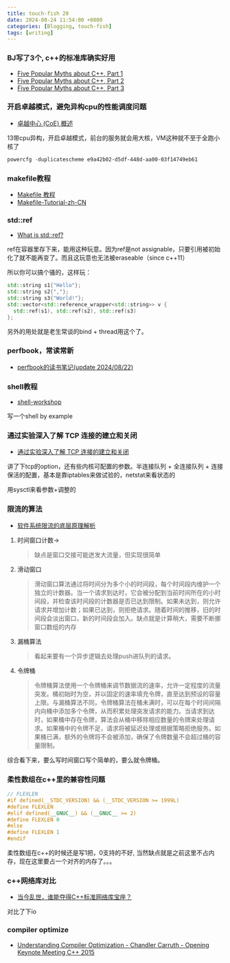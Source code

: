 ```yaml
---
title: touch-fish 20
date: 2024-08-24 11:54:00 +0800
categories: [Blogging, touch-fish]
tags: [writing]
---
```


### BJ写了3个, c++的标准库确实好用

+ [Five Popular Myths about C++, Part 1](https://isocpp.org/blog/2014/12/myths-1)
+ [Five Popular Myths about C++, Part 2](https://isocpp.org/blog/2014/12/myths-2)
+ [Five Popular Myths about C++, Part 3](https://isocpp.org/blog/2014/12/myths-3)

### 开启卓越模式，避免异构cpu的性能调度问题

+ [卓越中心 (CoE) 概述](https://learn.microsoft.com/zh-cn/power-platform/guidance/coe/overview)

13带cpu异构，开启卓越模式，前台的服务就会用大核，VM这种就不至于全跑小核了

```powershell
powercfg -duplicatescheme e9a42b02-d5df-448d-aa00-03f14749eb61
```

### makefile教程

+ [Makefile 教程](https://gavinliu6.github.io/Makefile-Tutorial-zh-CN/#/)
+ [Makefile-Tutorial-zh-CN](https://github.com/gavinliu6/Makefile-Tutorial-zh-CN)

### std::ref

+ [What is std::ref?](https://www.sandordargo.com/blog/2024/08/21/std-ref)

ref在容器里存下来，能用这种玩意。因为ref是not assignable，只要引用被初始化了就不能再变了。而且这玩意也无法被eraseable（since c++11）

所以你可以搞个骚的，这样玩：

```cpp
std::string s1{"Hello"};
std::string s2{","};
std::string s3{"World!"};
std::vector<std::reference_wrapper<std::string>> v {
  std::ref(s1), std::ref(s2), std::ref(s3)
}; 
```

另外的用处就是老生常谈的bind + thread用这个了。

### perfbook，常读常新

+ [perfbook的读书笔记(update 2024/08/22)](https://www.bluepuni.com/archives/notes-on-perfbook/)

### shell教程

+ [shell-workshop](https://github.com/kamalmarhubi/shell-workshop)

写一个shell by example

### 通过实验深入了解 TCP 连接的建立和关闭

+ [通过实验深入了解 TCP 连接的建立和关闭](https://mp.weixin.qq.com/s/OpOCIVxKF1xK-HI-E-8uRg)

讲了下tcp的option，还有些内核可配置的参数。半连接队列 + 全连接队列 + 连接保活的配置，基本是靠iptables来做试验的，netstat来看状态的

用sysctl来看参数+调整的

### 限流的算法

+ [软件系统限流的底层原理解析](https://mp.weixin.qq.com/s/EJ68f40ebapdqKTgGOG8tw)

1. 时间窗口计数->
   > 缺点是窗口交接可能迸发大流量，但实现很简单
2. 滑动窗口
   > 滑动窗口算法通过将时间分为多个小的时间段，每个时间段内维护一个独立的计数器。当一个请求到达时，它会被分配到当前时间所在的小时间段，并检查该时间段的计数器是否已达到限制。如果未达到，则允许请求并增加计数；如果已达到，则拒绝请求。随着时间的推移，旧的时间段会淡出窗口，新的时间段会加入。缺点就是计算稍大，需要不断挪窗口数组的内存
3. 漏桶算法
   > 看起来要有一个异步逻辑去处理push进队列的请求。
4. 令牌桶
   > 令牌桶算法使用一个令牌桶来调节数据流的速率，允许一定程度的流量突发。桶初始时为空，并以固定的速率填充令牌，直至达到预设的容量上限。与漏桶算法不同，令牌桶算法在桶未满时，可以在每个时间间隔内向桶中添加多个令牌，从而积累处理突发请求的能力。当请求到达时，如果桶中存在令牌，算法会从桶中移除相应数量的令牌来处理请求。如果桶中的令牌不足，请求将被延迟处理或根据策略拒绝服务。如果桶已满，额外的令牌将不会被添加，确保了令牌数量不会超过桶的容量限制。

综合看下来，要么写时间窗口写个简单的，要么就令牌桶。

### 柔性数组在c++里的兼容性问题

```cpp
// FLEXLEN
#if defined(__STDC_VERSION) && (__STDC_VERSION >= 1999L)
#define FLEXLEN
#elif defined(__GNUC__) && (__GNUC__ >= 2)
#define FLEXLEN 0
#else
#define FLEXLEN 1
#endif
```

柔性数组在c++的时候还是写1把，0支持的不好, 当然缺点就是之前这里不占内存，现在这里要占一个对齐的内存了。。。

### c++网络库对比

+ [当今乱世，谁能夺得C++标准网络库宝座？](https://zhuanlan.zhihu.com/p/357075167)

对比了下io

### compiler optimize

+ [Understanding Compiler Optimization - Chandler Carruth - Opening Keynote Meeting C++ 2015](https://www.youtube.com/watch?v=FnGCDLhaxKU)
